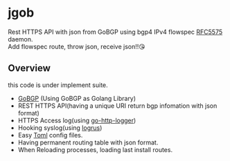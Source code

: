 # jgob
Rest HTTPS API with json from GoBGP using bgp4 IPv4 flowspec [RFC5575](https://tools.ietf.org/html/rfc5575) daemon.  
Add flowspec route, throw json, receive json!!:kissing_heart:

## Overview
this code is under implement suite.
- [GoBGP](https://github.com/osrg/gobgp) (Using GoBGP as Golang Library)
- REST HTTPS API(having a unique URI return bgp infomation with json format)
- HTTPS Access log(using [go-http-logger](github.com/ajays20078/go-http-logger))
- Hooking syslog(using [logrus](https://github.com/sirupsen/logrus))
- Easy [Toml](github.com/BurntSushi/toml) config files.
- Having permanent routing table with json format.
- When Reloading processes, loading last install routes.
